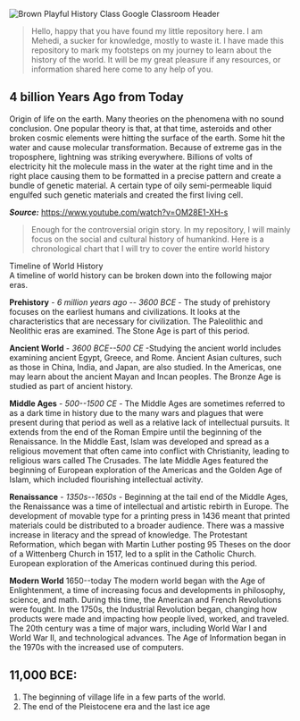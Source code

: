 
![Brown Playful History Class Google Classroom Header](https://github.com/user-attachments/assets/786bfba3-295c-4e2e-a85e-8376ff6230c2)

> Hello, happy that you have found my little repository here. I am Mehedi, a sucker for knowledge, mostly to waste it. I have made this repository to mark my footsteps on my journey to learn about the history of the world. It will be my great pleasure if any resources, or information shared here come to any help of you.

## 4 billion Years Ago from Today
Origin of life on the earth. Many theories on the phenomena with no sound conclusion. One popular theory is that, at that time, asteroids and other broken cosmic elements were hitting the surface of the earth. Some hit the water and cause molecular transformation. Because of extreme gas in the troposphere, lightning was striking everywhere. Billions of volts of electricity hit the molecule mass in the water at the right time and in the right place causing them to be formatted in a precise pattern and create a bundle of genetic material. A certain type of oily semi-permeable liquid engulfed such genetic materials and created the first living cell. 

__*Source:*__
https://www.youtube.com/watch?v=OM28E1-XH-s

>Enough for the controversial origin story. In my repository, I will mainly focus on the social and cultural history of humankind. Here is a chronological chart that I will try to cover the entire world history

Timeline of World History  
A timeline of world history can be broken down into the following major eras.

**Prehistory** -	*6 million years ago -- 3600 BCE* -	The study of prehistory focuses on the earliest humans and civilizations. It looks at the characteristics that are necessary for civilization. The Paleolithic and Neolithic eras are examined. The Stone Age is part of this period.  

**Ancient World** -	*3600 BCE--500 CE* -Studying the ancient world includes examining ancient Egypt, Greece, and Rome. Ancient Asian cultures, such as those in China, India, and Japan, are also studied. In the Americas, one may learn about the ancient Mayan and Incan peoples. The Bronze Age is studied as part of ancient history.  

**Middle Ages** -	*500--1500 CE* - The Middle Ages are sometimes referred to as a dark time in history due to the many wars and plagues that were present during that period as well as a relative lack of intellectual pursuits. It extends from the end of the Roman Empire until the beginning of the Renaissance. In the Middle East, Islam was developed and spread as a religious movement that often came into conflict with Christianity, leading to religious wars called The Crusades. The late Middle Ages featured the beginning of European exploration of the Americas and the Golden Age of Islam, which included flourishing intellectual activity.  

**Renaissance** - *1350s--1650s* -	Beginning at the tail end of the Middle Ages, the Renaissance was a time of intellectual and artistic rebirth in Europe. The development of movable type for a printing press in 1436 meant that printed materials could be distributed to a broader audience. There was a massive increase in literacy and the spread of knowledge. The Protestant Reformation, which began with Martin Luther posting 95 Theses on the door of a Wittenberg Church in 1517, led to a split in the Catholic Church. European exploration of the Americas continued during this period.  

**Modern World**	1650--today	The modern world began with the Age of Enlightenment, a time of increasing focus and developments in philosophy, science, and math. During this time, the American and French Revolutions were fought. In the 1750s, the Industrial Revolution began, changing how products were made and impacting how people lived, worked, and traveled. The 20th century was a time of major wars, including World War I and World War II, and technological advances. The Age of Information began in the 1970s with the increased use of computers.

## 11,000 BCE:
1. The beginning of village life in a few parts of the world.
2. The end of the Pleistocene era and the last ice age
